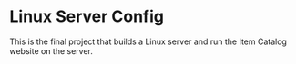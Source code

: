 # Linux Server Config
This is the final project that builds a Linux server and run the Item Catalog website on the server.
